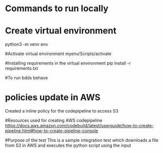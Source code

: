# Commands to run locally
# Create virtual environment
python3 -m venv env

#Activate virtual environment
myenv/Scripts/activate

#Installing requirements in the virtual environment
pip install -r requirements.txt

#To run bdds
behave


# policies update in AWS
Created a inline policy for the codepipeline to access S3

#Resources used for creating AWS codepipeline
https://docs.aws.amazon.com/codebuild/latest/userguide/how-to-create-pipeline.html#how-to-create-pipeline-console

#Purpose of the test
This is a sample integration test which downloads a file from S3 in AWS and executes the python script using the input


